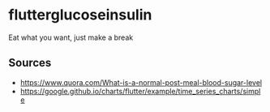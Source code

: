 # flutterglucoseinsulin

Eat what you want, just make a break

## Sources

* https://www.quora.com/What-is-a-normal-post-meal-blood-sugar-level
* https://google.github.io/charts/flutter/example/time_series_charts/simple
